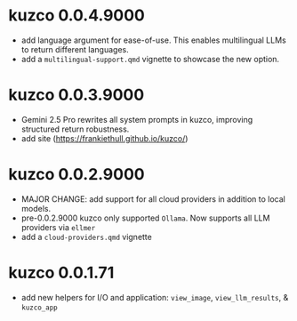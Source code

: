 # kuzco 0.0.4.9000
 - add language argument for ease-of-use. This enables multilingual LLMs to return different languages.
 - add a `multilingual-support.qmd` vignette to showcase the new option.

# kuzco 0.0.3.9000
 - Gemini 2.5 Pro rewrites all system prompts in kuzco, improving structured return robustness.
 - add site (https://frankiethull.github.io/kuzco/)

# kuzco 0.0.2.9000
 - MAJOR CHANGE: add support for all cloud providers in addition to local models. 
 - pre-0.0.2.9000 kuzco only supported `Ollama`. Now supports all LLM providers via `ellmer`
 - add a `cloud-providers.qmd` vignette

# kuzco 0.0.1.71
 - add new helpers for I/O and application: `view_image`, `view_llm_results`, & `kuzco_app`

